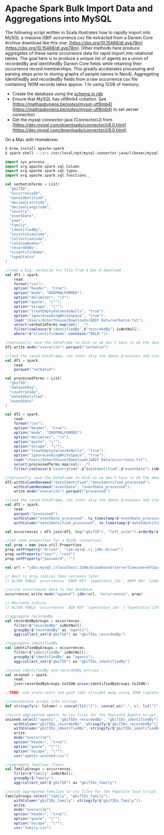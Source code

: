 # Apache Spark Bulk Import Data and Aggregations into MySQL

The following script written in Scala illustrates how to rapidly import into MySQL a massive GBIF occurrence csv file extracted from a Darwin Core Archive download like this one: [https://doi.org/10.15468/dl.gyp78m](https://doi.org/10.15468/dl.gyp78m). Other methods here produce aggregates of these same occurrence data for rapid import into relational tables. The goal here is to produce a unique list of agents as a union of recordedBy and identifiedBy Darwin Core fields while retaining their occurrence record memberships. This greatly accelerates processing and parsing steps prior to storing graphs of people names in Neo4j. Aggregating identifiedBy and recordedBy fields from a raw occurrence csv file containing 190M records takes approx. 1 hr using 12GB of memory.

- Create the database using the [schema in /db](db/bloodhound.sql)
- Ensure that MySQL has utf8mb4 collation. See [https://mathiasbynens.be/notes/mysql-utf8mb4](https://mathiasbynens.be/notes/mysql-utf8mb4) to set server connection
- Get the mysql-connector-java (Connector/J) from [https://dev.mysql.com/downloads/connector/j/8.0.html](https://dev.mysql.com/downloads/connector/j/8.0.html).

On a Mac with Homebrew:

```bash
$ brew install apache-spark
$ spark-shell --jars /usr/local/opt/mysql-connector-java/libexec/mysql-connector-java-8.0.16.jar --driver-memory 12G
```

```scala
import sys.process._
import org.apache.spark.sql.Column
import org.apache.spark.sql.types._
import org.apache.spark.sql.functions._

val verbatimTerms = List(
  "gbifID",
  "occurrenceID",
  "dateIdentified",
  "decimalLatitude",
  "decimalLongitude",
  "country",
  "eventDate",
  "year",
  "family",
  "identifiedBy",
  "institutionCode",
  "collectionCode",
  "catalogNumber",
  "recordedBy",
  "scientificName",
  "typeStatus"
)

//load a big, verbatim tsv file from a DwC-A download
val df1 = spark.
    read.
    format("csv").
    option("header", "true").
    option("mode", "DROPMALFORMED").
    option("delimiter", "\t").
    option("quote", "\"").
    option("escape", "\"").
    option("treatEmptyValuesAsNulls", "true").
    option("ignoreLeadingWhiteSpace", "true").
    load("/Users/dshorthouse/Downloads/GBIF Data/verbatim.txt").
    select(verbatimTerms.map(col): _*).
    filter(coalesce($"identifiedBy",$"recordedBy").isNotNull).
    where(!$"scientificName".contains("BOLD:"))

//optionally save the DataFrame to disk so we don't have to do the above again
df1.write.mode("overwrite").parquet("verbatim")

//load the saved DataFrame, can later skip the above processes and start from here
val df1 = spark.
    read.
    parquet("verbatim")

val processedTerms = List(
  "gbifID",
  "datasetKey",
  "countryCode",
  "dateIdentified",
  "eventDate"
)

val df2 = spark.
    read.
    format("csv").
    option("header", "true").
    option("mode", "DROPMALFORMED").
    option("delimiter", "\t").
    option("quote", "\"").
    option("escape", "\"").
    option("treatEmptyValuesAsNulls", "true").
    option("ignoreLeadingWhiteSpace", "true").
    load("/Users/dshorthouse/Downloads/GBIF Data/occurrence.txt").
    select(processedTerms.map(col): _*).
    filter(coalesce($"countryCode",$"dateIdentified",$"eventDate").isNotNull)

//optionally save the DataFrame to disk so we don't have to do the above again
df2.withColumnRenamed("dateIdentified","dateIdentified_processed").
    withColumnRenamed("eventDate", "eventDate_processed").
    write.mode("overwrite").parquet("processed")

//load the saved DataFrame, can later skip the above processes and start from here
val df2 = spark.
    read.
    parquet("processed").
    withColumn("eventDate_processed", to_timestamp($"eventDate_processed")).
    withColumn("dateIdentified_processed", to_timestamp($"dateIdentified_processed"))

val occurrences = df1.join(df2, Seq("gbifID"), "left_outer").orderBy($"gbifID")

//set some properties for a MySQL connection
val prop = new java.util.Properties
prop.setProperty("driver", "com.mysql.cj.jdbc.Driver")
prop.setProperty("user", "root")
prop.setProperty("password", "")

val url = "jdbc:mysql://localhost:3306/bloodhound?serverTimezone=UTC&useSSL=false"

// Best to drop indices then recreate later
// ALTER TABLE `occurrences` DROP KEY `typeStatus_idx`, DROP KEY `index_occurrences_on_datasetKey`;

//write occurrences data to the database
occurrences.write.mode("append").jdbc(url, "occurrences", prop)

// Recreate indices
// ALTER TABLE `occurrences` ADD KEY `typeStatus_idx` (`typeStatus`(256)), ADD KEY `index_occurrences_on_datasetKey` (`datasetKey`);

//aggregate recordedBy
val recordedByGroups = occurrences.
    filter($"recordedBy".isNotNull).
    groupBy($"recordedBy" as "agents").
    agg(collect_set($"gbifID") as "gbifIDs_recordedBy")

//aggregate identifiedBy
val identifiedByGroups = occurrences.
    filter($"identifiedBy".isNotNull).
    groupBy($"identifiedBy" as "agents").
    agg(collect_set($"gbifID") as "gbifIDs_identifiedBy")

//union identifiedBy and recordedBy entries
val unioned = spark.
    read.
    json(recordedByGroups.toJSON.union(identifiedByGroups.toJSON))

//TODO: use scala-redis and push jobs straight away using JSON signature found on https://github.com/mperham/sidekiq/wiki/FAQ

//concatenate arrays into strings
def stringify(c: Column) = concat(lit("["), concat_ws(",", c), lit("]"))

//write aggregated agents to csv files for the Populate Agents script, /bin/populate_agents.rb
unioned.select("agents", "gbifIDs_recordedBy", "gbifIDs_identifiedBy").
    withColumn("gbifIDs_recordedBy", stringify($"gbifIDs_recordedBy")).
    withColumn("gbifIDs_identifiedBy", stringify($"gbifIDs_identifiedBy")).
    write.
    mode("overwrite").
    option("header", "true").
    option("quote", "\"").
    option("escape", "\"").
    csv("agents-unioned-csv")

//aggregate families (Taxa)
val familyGroups = occurrences.
    filter($"family".isNotNull).
    groupBy($"family").
    agg(collect_set($"gbifID") as "gbifIDs_family")

//write aggregated Families to csv files for the Populate Taxa script, /bin/populate_taxa.rb
familyGroups.select("family", "gbifIDs_family").
    withColumn("gbifIDs_family", stringify($"gbifIDs_family")).
    write.
    mode("overwrite").
    option("header", "true").
    option("quote", "\"").
    option("escape", "\"").
    csv("family-csv")
```
